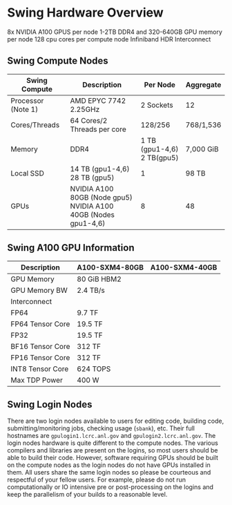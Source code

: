 # Swing Hardware Overview

8x NVIDIA A100 GPUS per node
1-2TB DDR4 and 320-640GB GPU memory per node
128 cpu cores per compute node
Infiniband HDR Interconnect

## Swing Compute Nodes

| Swing Compute | Description | Per Node | Aggregate |
| -------------- | ----------- | -------- | --------- |
| Processor (Note 1) | AMD EPYC 7742 2.25GHz | 2 Sockets | 12 |
| Cores/Threads | 64 Cores/2 Threads per core | 128/256 | 768/1,536 |
| Memory | DDR4 | 1 TB (gpu1-4,6)<br>2 TB(gpu5) | 7,000 GiB |
| Local SSD | 14 TB (gpu1-4,6)<br>28 TB (gpu5) | 1 | 98 TB |
| GPUs | NVIDIA A100 80GB (Node gpu5)<br>NVIDIA A100 40GB (Nodes gpu1-4,6) | 8 | 48 |

## Swing A100 GPU Information

| Description | A100-SXM4-80GB | A100-SXM4-40GB |
| ----------- | -------------- | -------------- |
| GPU Memory | 80 GiB HBM2 |
| GPU Memory BW | 2.4 TB/s |
| Interconnect | |
| FP64 | 9.7 TF |
| FP64 Tensor Core | 19.5 TF |
| FP32 | 19.5 TF |
| BF16 Tensor Core | 312 TF |
| FP16 Tensor Core | 312 TF |
| INT8 Tensor Core | 624 TOPS |
| Max TDP Power | 400 W |

## Swing Login Nodes

There are two login nodes available to users for editing code, building code, submitting/monitoring jobs, checking usage (`sbank`), etc. Their full hostnames are `gpulogin1.lcrc.anl.gov` and `gpulogin2.lcrc.anl.gov`.  The login nodes hardware is quite different to the compute nodes. The various compilers and libraries are present on the logins, so most users should be able to build their code. However, software requiring GPUs should be built on the compute nodes as the login nodes do not have GPUs installed in them. All users share the same login nodes so please be courteous and respectful of your fellow users. For example, please do not run computationally or IO intensive pre or post-processing on the logins and keep the parallelism of your builds to a reasonable level.
